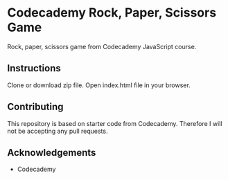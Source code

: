 # Codecademy Rock, Paper, Scissors Game
Rock, paper, scissors game from Codecademy JavaScript course.

## Instructions
Clone or download zip file. Open index.html file in your browser.

## Contributing
This repository is based on starter code from Codecademy. Therefore I will not be accepting any pull requests.

## Acknowledgements
* Codecademy
